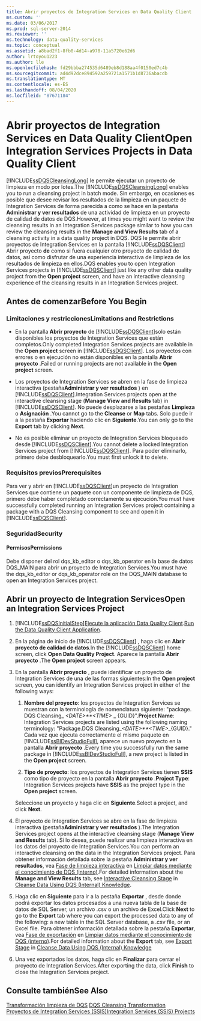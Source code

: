 ```yaml
---
title: Abrir proyectos de Integration Services en Data Quality Client | Microsoft Docs
ms.custom: ''
ms.date: 03/06/2017
ms.prod: sql-server-2014
ms.reviewer: ''
ms.technology: data-quality-services
ms.topic: conceptual
ms.assetid: a8bad2f1-8fb0-4d14-a978-11a5720e62d6
author: lrtoyou1223
ms.author: lle
ms.openlocfilehash: fd29bbba274535d6489eb8d188aa4f0150ed7c4b
ms.sourcegitcommit: ad4d92dce894592a259721a1571b1d8736abacdb
ms.translationtype: MT
ms.contentlocale: es-ES
ms.lasthandoff: 08/04/2020
ms.locfileid: "87671184"
---
```

# <a name="open-integration-services-projects-in-data-quality-client"></a><span data-ttu-id="97943-102">Abrir proyectos de Integration Services en Data Quality Client</span><span class="sxs-lookup"><span data-stu-id="97943-102">Open Integration Services Projects in Data Quality Client</span></span>
  <span data-ttu-id="97943-103">[!INCLUDE[ssDQSCleansingLong](../includes/ssdqscleansinglong-md.md)] le permite ejecutar un proyecto de limpieza en modo por lotes.</span><span class="sxs-lookup"><span data-stu-id="97943-103">The [!INCLUDE[ssDQSCleansingLong](../includes/ssdqscleansinglong-md.md)] enables you to run a cleansing project in batch mode.</span></span> <span data-ttu-id="97943-104">Sin embargo, en ocasiones es posible que desee revisar los resultados de la limpieza en un paquete de Integration Services de forma parecida a como se hace en la pestaña **Administrar y ver resultados** de una actividad de limpieza en un proyecto de calidad de datos de DQS.</span><span class="sxs-lookup"><span data-stu-id="97943-104">However, at times you might want to review the cleansing results in an Integration Services package similar to how you can review the cleansing results in the **Manage and View Results** tab of a cleansing activity in a data quality project in DQS.</span></span> <span data-ttu-id="97943-105">DQS le permite abrir proyectos de Integration Services en la pantalla [!INCLUDE[ssDQSClient](../includes/ssdqsclient-md.md)] Abrir proyecto **de** como si fuera cualquier otro proyecto de calidad de datos, así como disfrutar de una experiencia interactiva de limpieza de los resultados de limpieza en ellos.</span><span class="sxs-lookup"><span data-stu-id="97943-105">DQS enables you to open Integration Services projects in [!INCLUDE[ssDQSClient](../includes/ssdqsclient-md.md)] just like any other data quality project from the **Open project** screen, and have an interactive cleansing experience of the cleansing results in an Integration Services project.</span></span>  
  
##  <a name="before-you-begin"></a><a name="BeforeYouBegin"></a> <span data-ttu-id="97943-106">Antes de comenzar</span><span class="sxs-lookup"><span data-stu-id="97943-106">Before You Begin</span></span>  
  
###  <a name="limitations-and-restrictions"></a><a name="LimitationsRestrictions"></a> <span data-ttu-id="97943-107">Limitaciones y restricciones</span><span class="sxs-lookup"><span data-stu-id="97943-107">Limitations and Restrictions</span></span>  
  
-   <span data-ttu-id="97943-108">En la pantalla **Abrir proyecto** de [!INCLUDE[ssDQSClient](../includes/ssdqsclient-md.md)]solo están disponibles los proyectos de Integration Services que están completos.</span><span class="sxs-lookup"><span data-stu-id="97943-108">Only completed Integration Services projects are available in the **Open project** screen in [!INCLUDE[ssDQSClient](../includes/ssdqsclient-md.md)].</span></span> <span data-ttu-id="97943-109">Los proyectos con errores o en ejecución no están disponibles en la pantalla **Abrir proyecto** .</span><span class="sxs-lookup"><span data-stu-id="97943-109">Failed or running projects are not available in the **Open project** screen.</span></span>  
  
-   <span data-ttu-id="97943-110">Los proyectos de Integration Services se abren en la fase de limpieza interactiva (pestaña**Administrar y ver resultados** ) en [!INCLUDE[ssDQSClient](../includes/ssdqsclient-md.md)].</span><span class="sxs-lookup"><span data-stu-id="97943-110">Integration Services projects open at the interactive cleansing stage (**Manage View and Results** tab) in [!INCLUDE[ssDQSClient](../includes/ssdqsclient-md.md)].</span></span> <span data-ttu-id="97943-111">No puede desplazarse a las pestañas **Limpieza** o **Asignación** .</span><span class="sxs-lookup"><span data-stu-id="97943-111">You cannot go to the **Cleanse** or **Map** tabs.</span></span> <span data-ttu-id="97943-112">Solo puede ir a la pestaña **Exportar** haciendo clic en **Siguiente**.</span><span class="sxs-lookup"><span data-stu-id="97943-112">You can only go to the **Export** tab by clicking **Next**.</span></span>  
  
-   <span data-ttu-id="97943-113">No es posible eliminar un proyecto de Integration Services bloqueado desde [!INCLUDE[ssDQSClient](../includes/ssdqsclient-md.md)].</span><span class="sxs-lookup"><span data-stu-id="97943-113">You cannot delete a locked Integration Services project from [!INCLUDE[ssDQSClient](../includes/ssdqsclient-md.md)].</span></span> <span data-ttu-id="97943-114">Para poder eliminarlo, primero debe desbloquearlo.</span><span class="sxs-lookup"><span data-stu-id="97943-114">You must first unlock it to delete.</span></span>  
  
###  <a name="prerequisites"></a><a name="Prerequisites"></a> <span data-ttu-id="97943-115">Requisitos previos</span><span class="sxs-lookup"><span data-stu-id="97943-115">Prerequisites</span></span>  
 <span data-ttu-id="97943-116">Para ver y abrir en [!INCLUDE[ssDQSClient](../includes/ssdqsclient-md.md)]un proyecto de Integration Services que contiene un paquete con un componente de limpieza de DQS, primero debe haber completado correctamente su ejecución.</span><span class="sxs-lookup"><span data-stu-id="97943-116">You must have successfully completed running an Integration Services project containing a package with a DQS Cleansing component to see and open it in [!INCLUDE[ssDQSClient](../includes/ssdqsclient-md.md)].</span></span>  
  
###  <a name="security"></a><a name="Security"></a> <span data-ttu-id="97943-117">Seguridad</span><span class="sxs-lookup"><span data-stu-id="97943-117">Security</span></span>  
  
####  <a name="permissions"></a><a name="Permissions"></a> <span data-ttu-id="97943-118">Permisos</span><span class="sxs-lookup"><span data-stu-id="97943-118">Permissions</span></span>  
 <span data-ttu-id="97943-119">Debe disponer del rol dqs_kb_editor o dqs_kb_operator en la base de datos DQS_MAIN para abrir un proyecto de Integration Services.</span><span class="sxs-lookup"><span data-stu-id="97943-119">You must have the dqs_kb_editor or dqs_kb_operator role on the DQS_MAIN database to open an Integration Services project.</span></span>  
  
##  <a name="open-an-integration-services-project"></a><a name="Open"></a> <span data-ttu-id="97943-120">Abrir un proyecto de Integration Services</span><span class="sxs-lookup"><span data-stu-id="97943-120">Open an Integration Services Project</span></span>  
  
1.  [!INCLUDE[ssDQSInitialStep](../includes/ssdqsinitialstep-md.md)]<span data-ttu-id="97943-121">[Ejecute la aplicación Data Quality Client](../../2014/data-quality-services/run-the-data-quality-client-application.md).</span><span class="sxs-lookup"><span data-stu-id="97943-121">[Run the Data Quality Client Application](../../2014/data-quality-services/run-the-data-quality-client-application.md).</span></span>  
  
2.  <span data-ttu-id="97943-122">En la página de inicio de [!INCLUDE[ssDQSClient](../includes/ssdqsclient-md.md)] , haga clic en **Abrir proyecto de calidad de datos**.</span><span class="sxs-lookup"><span data-stu-id="97943-122">In the [!INCLUDE[ssDQSClient](../includes/ssdqsclient-md.md)] home screen, click **Open Data Quality Project**.</span></span> <span data-ttu-id="97943-123">Aparece la pantalla **Abrir proyecto** .</span><span class="sxs-lookup"><span data-stu-id="97943-123">The **Open project** screen appears.</span></span>  
  
3.  <span data-ttu-id="97943-124">En la pantalla **Abrir proyecto** , puede identificar un proyecto de Integration Services de una de las formas siguientes:</span><span class="sxs-lookup"><span data-stu-id="97943-124">In the **Open project** screen, you can identify an Integration Services project in either of the following ways:</span></span>  
  
    1.  <span data-ttu-id="97943-125">**Nombre del proyecto**: los proyectos de Integration Services se muestran con la terminología de nomenclatura siguiente: "package. DQS Cleansing_ *\<DATE>\*\*\<TIME>* _ {GUID}".</span><span class="sxs-lookup"><span data-stu-id="97943-125">**Project Name**: Integration Services projects are listed using the following naming terminology: "Package.DQS Cleansing_*\<DATE>\*\*\<TIME>*_{GUID}."</span></span> <span data-ttu-id="97943-126">Cada vez que ejecuta correctamente el mismo paquete en [!INCLUDE[ssBIDevStudioFull](../includes/ssbidevstudiofull-md.md)], aparece un nuevo proyecto en la pantalla **Abrir proyecto** .</span><span class="sxs-lookup"><span data-stu-id="97943-126">Every time you successfully run the same package in [!INCLUDE[ssBIDevStudioFull](../includes/ssbidevstudiofull-md.md)], a new project is listed in the **Open project** screen.</span></span>  
  
    2.  <span data-ttu-id="97943-127">**Tipo de proyecto**: los proyectos de Integration Services tienen **SSIS** como tipo de proyecto en la pantalla **Abrir proyecto** .</span><span class="sxs-lookup"><span data-stu-id="97943-127">**Project Type**: Integration Services projects have **SSIS** as the project type in the **Open project** screen.</span></span>  
  
     <span data-ttu-id="97943-128">Seleccione un proyecto y haga clic en **Siguiente**.</span><span class="sxs-lookup"><span data-stu-id="97943-128">Select a project, and click **Next**.</span></span>  
  
4.  <span data-ttu-id="97943-129">El proyecto de Integration Services se abre en la fase de limpieza interactiva (pestaña**Administrar y ver resultados** ).</span><span class="sxs-lookup"><span data-stu-id="97943-129">The Integration Services project opens at the interactive cleansing stage (**Manage View and Results** tab).</span></span> <span data-ttu-id="97943-130">Si lo desea, puede realizar una limpieza interactiva en los datos del proyecto de Integration Services.</span><span class="sxs-lookup"><span data-stu-id="97943-130">You can perform an interactive cleansing on the data in the Integration Services project.</span></span> <span data-ttu-id="97943-131">Para obtener información detallada sobre la pestaña **Administrar y ver resultados**, vea [Fase de limpieza interactiva](../../2014/data-quality-services/cleanse-data-using-dqs-internal-knowledge.md#Interactive) en [Limpiar datos mediante el conocimiento de DQS &#40;interno&#41;](../../2014/data-quality-services/cleanse-data-using-dqs-internal-knowledge.md).</span><span class="sxs-lookup"><span data-stu-id="97943-131">For detailed information about the **Manage and View Results** tab, see [Interactive Cleansing Stage](../../2014/data-quality-services/cleanse-data-using-dqs-internal-knowledge.md#Interactive) in [Cleanse Data Using DQS &#40;Internal&#41; Knowledge](../../2014/data-quality-services/cleanse-data-using-dqs-internal-knowledge.md).</span></span>  
  
5.  <span data-ttu-id="97943-132">Haga clic en **Siguiente** para ir a la pestaña **Exportar** , desde donde podrá exportar los datos procesados a una nueva tabla de la base de datos de SQL Server, un archivo .csv o un archivo de Excel.</span><span class="sxs-lookup"><span data-stu-id="97943-132">Click **Next** to go to the **Export** tab where you can export the processed data to any of the following: a new table in the SQL Server database, a .csv file, or an Excel file.</span></span> <span data-ttu-id="97943-133">Para obtener información detallada sobre la pestaña **Exportar**, vea [Fase de exportación](../../2014/data-quality-services/cleanse-data-using-dqs-internal-knowledge.md#Export) en [Limpiar datos mediante el conocimiento de DQS &#40;interno&#41;](../../2014/data-quality-services/cleanse-data-using-dqs-internal-knowledge.md).</span><span class="sxs-lookup"><span data-stu-id="97943-133">For detailed information about the **Export** tab, see [Export Stage](../../2014/data-quality-services/cleanse-data-using-dqs-internal-knowledge.md#Export) in [Cleanse Data Using DQS &#40;Internal&#41; Knowledge](../../2014/data-quality-services/cleanse-data-using-dqs-internal-knowledge.md)</span></span>  
  
6.  <span data-ttu-id="97943-134">Una vez exportados los datos, haga clic en **Finalizar** para cerrar el proyecto de Integration Services.</span><span class="sxs-lookup"><span data-stu-id="97943-134">After exporting the data, click **Finish** to close the Integration Services project.</span></span>  
  
## <a name="see-also"></a><span data-ttu-id="97943-135">Consulte también</span><span class="sxs-lookup"><span data-stu-id="97943-135">See Also</span></span>  
 <span data-ttu-id="97943-136">[Transformación limpieza de DQS](../integration-services/data-flow/transformations/dqs-cleansing-transformation.md) </span><span class="sxs-lookup"><span data-stu-id="97943-136">[DQS Cleansing Transformation](../integration-services/data-flow/transformations/dqs-cleansing-transformation.md) </span></span>  
 [<span data-ttu-id="97943-137">Proyectos de Integration Services &#40;SSIS&#41;</span><span class="sxs-lookup"><span data-stu-id="97943-137">Integration Services &#40;SSIS&#41; Projects</span></span>](../integration-services/integration-services-ssis-projects-and-solutions.md)  

